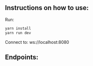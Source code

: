 ## Instructions on how to use:

Run:
```sh
yarn install
yarn run dev
```

Connect to: ws://localhost:8080

## Endpoints: